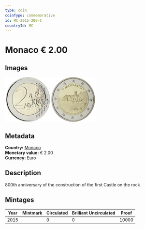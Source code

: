 ```yaml
---
type: coin
coinType: commemorative
id: MC-2015-200-C
countryId: MC
---
```


# Monaco € 2.00

## Images

<img src="../../Images/common-2007-200.webp" height="150" alt="Front image"><img src="Images/MC-2015-200.webp" height="150" alt="Back image">

## Metadata

**Country:** [Monaco](../../Countries/Monaco/index.md)\
**Monetary value:** € 2.00\
**Currency:** Euro

## Description
800th anniversary of the construction of the first Castle on the rock

## Mintages

| Year | Mintmark | Circulated | Brilliant Uncirculated | Proof |
| ---- | -------- | ---------- | ---------------------- | ----- |
| 2015 | | 0 | 0 | 10000 |
